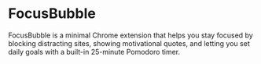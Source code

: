 # FocusBubble
FocusBubble is a minimal Chrome extension that helps you stay focused by blocking distracting sites, showing motivational quotes, and letting you set daily goals with a built-in 25-minute Pomodoro timer.
